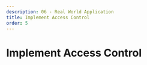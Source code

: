 ```yaml
---
description: 06 - Real World Application
title: Implement Access Control
order: 5
---
```


# Implement Access Control
<!-- 
Liferay has a robust security model that allows for the configuration of fine-grained access control. Liferay's access control system lets you define who can use an application and who is allowed to add and edit a model resource.

For example, all applications dealing with user and site management are only accessible for Liferay Administrators and not for regular users. Wiki Pages can be created and edited by any member of a site, while Blogs posts by default can only be edited by their original author.  

Access control in Liferay is based on four key concepts: Resources, Actions, Permissions, and Roles.

## Resources

A resource in Liferay's permission framework is a generic representation of any application or model entity that can be used as an action target. There are two distinct kinds of resources: portlet and model resources.

## Portlet Resources

A portlet resource represents a portlet application, like the Blogs or Wiki, and is identified in the permission system by a portlet's ID, defined by a `javax.portlet.name` property. By convention, a component's fully qualified classname with the dots replaced by underscores is used as the ID, as seen in the code snippet taken from Liferay's [Blogs Portlet](https://github.com/liferay/liferay-portal/tree/7.2.x/modules/apps/blogs): 

**BlogsPortlet.java**

```java
@Component(
	immediate = true,
	property = {
		...
		"javax.portlet.name=" + BlogsPortletKeys.BLOGS,
		...
	},
	service = Portlet.class
)
public class BlogsPortlet extends BaseBlogsPortlet {
...
}
```

**BlogsPortletKeys.java**
```java
public class BlogsPortletKeys {

	public static final String BLOGS =
		"com_liferay_blogs_web_portlet_BlogsPortlet";

	...
}
```

> A best practice is to define the portlet's ID as a constant in a dedicated keys class in order to avoid ambiguities and misspellings. 

## Model Resources

A Model Resource represents a model entity, usually managed by a portlet application. Examples of model resources include: 

* A wiki page
* A document
* A site

Model resources are usually identified and referenced by an entity's fully qualified class name, for example: 

* __Web Content:__ com.liferay.journal.model.JournalArticle	
* __BlogsEntry:__ com.liferay.blogs.model.BlogsEntry

## Actions

Actions are operations that can be performed on a given resource, either on a portlet or a model resource.

Examples for portlet resource actions:

* __ADD\_TO\_PAGE__: gives users the ability to add a portlet to a page
* __CONFIGURATION__: lets users access a portlet's configuration menu
* __VIEW__: lets users view the portlet

Examples for model resource actions:

* ADD_ENTRY
* UPDATE
* DELETE
* PERMISSIONS
* VIEW

> The above example actions are taken from Liferay's core applications, but you can define custom actions for your own applications.

## Action Types

There are two types of actions:

1.  __Top-level actions:__ general model actions that can't be applied to an existing resource, for example, `ADD_ENTRY`.
1. __Resource actions:__  actions applied to an existing resource, for example, `DELETE`.

> By convention, the *top-level actions* are referenced by the package name of the respective service, for example, `com.liferay.blogs`, and the *resource actions* by the fully qualified name of the targeted model entity, for example, `com.liferay.blogs.model.BlogsEntry`.

## Permissions

A permission is when a *resource* meets an *action* or, more formally: a permission is an *action* that can be performed on a *resource*. The permission to update a Blogs post, for example, is defined by the combination of the BlogsEntry's model resource identifier and the UPDATE action: `  com.liferay.blogs.model.BlogsEntry` + `UPDATE`.

## Permission Scopes

The scope of a permission defines how broadly the permission applies to the resources in the portal. There are four options:

1. __Company__: grants a user permissions for every resource of the type within the portal instance
1. __Group__: gives users permissions for every resource within a specified group
1. __Group Template__: similar to *Group* scope, except that it does not automatically apply to a specific group. A user must be a member of a group (generally either a site or an organization), and they must have been given the role within that group before they are granted its permissions.
1. __Individual__: applies only to a single resource of the type

## Roles

Roles are entities that bind all the previously mentioned concepts to a user or a user group. In other words, __roles are collections of permissions__ that give users access to different parts of the platform and lets them perform certain tasks. 

Roles can be assigned to:

* Users
* Sites
* Organizations
* User groups

Roles are always defined in one of the following scopes: 

* Global
* Site or organization
* Within a site or organization (Team) 

Roles defined for the *Global* scope apply to the entire portal instance. The most prominent global role is the (portal) Administrator role, which gives all its members control over every resource of the portal instance.

Roles defined with the *Site* or *Organization* scope apply only within the respective site or organization. Examples for Site or Organization roles are the *Site Administrator* or *Organization Administrator* role, which give their members administrative privileges for a certain site or organization. 

__Permissions are always granted to roles__, not to users directly.

<br />

## Wrapping it Up

Liferay's access control system can be summarized as follows:

* __Resources__ represent either an application or a model entity.
* __Permissions__ are __actions__ that can be performed on a resource.
* __Roles__ are collections of *permissions* that define a particular function within Liferay.
* Roles are assigned to users either directly or through a site, an organization, or a user group.
* Effective permissions are inherited from all the user's roles, so a Liferay user has all the permissions of all roles they belong to.

<img src="../images/permissioning-overview.png" style="max-height:100%"/>

Permissions for roles can be granted on an individual resource level. You can manage roles in *Control Panel → Roles*.

<img src="../images/permission-management.png" style="max-height:100%"/>

## Permissions in the Database

There are two database tables storing the permissions information:

* ResourceAction
* ResourcePermission

Example of Blogs-related actions in the ResourceAction table:

<img src="../images/resourceaction-table.png" style="max-height:100%"/>

Example of Blogs-related permissions in the ResourcePermissions table:

<img src="../images/resourcepermission-table.png" style="max-height:100%"/>

## Implementing Permissioning

To implement permissioning, you need to define permissions, manage the resource lifecycle, and implement permission checking. Where and how you define permissions depends on the application structure. 

If you are using Service Builder to create your custom entities and want to implement permissioning support for your application, you have to define *model permissions* in the service module and portlet permissions in the portlet module, typically the "web" module. 

Generally, the steps for implementing permissioning are:

1. Define the path to the file that defines the resources and permissions (`default.xml`). This is usually done in the `portlet.properties` file.
1. Define resources and permissions. This is usually done in a file called `default.xml`.
1. Manage the permissions of a resource lifecycle. On the service layer, this is usually done in the CRUD methods of the service implementation class. 
1. Create permission registrar classes.
1. Implement the permission checker class if necessary.
1. Implement permission checking wherever necessary.

Let's walk through an example:

## Step 1 - Define the Path to the Permission Definition File

Create a file called `portlet.properties` in the `src/main/resources` folder of your module project and implement as follows:

```properties
#
# Input a list of comma delimited resource action configurations that will be
# read from the class path.
#
resource.actions.configs=resource-actions/default.xml
```

## Step 2 - Create the Permission Definition File

Now you have to implement the actual file that defines module resources and the available permissions. Following the example, this file would be `src/main/resources/resource-actions/default.xml`.

As an example, below are permission definitions in a Liferay Blogs application. The first one defines the portlet permissions for two portlets in the *blogs-web* module. Notice that there are only *portlet-resource* definitions.

The second one is the permission definition file for model resources and is located in the *blogs-service* module. Take note of three things in particular:
1. *model-resource* tags instead of *portlet-resource* tags
1. Resources that have the *model-name* `com.liferay.blogs` are *top-level actions*, which are applied to generic model actions.
1. Resources have the full class path `com.liferay.blogs.model.BlogsEntry` as the *model-name* and are called *resource actions* and are applied to existing entities.

**blogs-web default.xml**

```xml
<?xml version="1.0"?>
<!DOCTYPE resource-action-mapping PUBLIC "-//Liferay//DTD Resource Action Mapping 7.0.0//EN" "http://www.liferay.com/dtd/liferay-resource-action-mapping_7_0_0.dtd">

<resource-action-mapping>
	<portlet-resource>
		<portlet-name>com_liferay_blogs_web_portlet_BlogsAdminPortlet</portlet-name>
		<permissions>
			<supports>
				<action-key>ACCESS_IN_CONTROL_PANEL</action-key>
				<action-key>CONFIGURATION</action-key>
				<action-key>VIEW</action-key>
			</supports>
			<site-member-defaults>
				<action-key>VIEW</action-key>
			</site-member-defaults>
			<guest-defaults>
				<action-key>VIEW</action-key>
			</guest-defaults>
			<guest-unsupported>
				<action-key>ACCESS_IN_CONTROL_PANEL</action-key>
				<action-key>CONFIGURATION</action-key>
			</guest-unsupported>
		</permissions>
	</portlet-resource>
	<portlet-resource>
		<portlet-name>com_liferay_blogs_web_portlet_BlogsPortlet</portlet-name>
		<permissions>
			<supports>
				<action-key>ADD_PORTLET_DISPLAY_TEMPLATE</action-key>
				<action-key>ADD_TO_PAGE</action-key>
				<action-key>CONFIGURATION</action-key>
				<action-key>VIEW</action-key>
			</supports>
			<site-member-defaults>
				<action-key>VIEW</action-key>
			</site-member-defaults>
			<guest-defaults>
				<action-key>VIEW</action-key>
			</guest-defaults>
			<guest-unsupported>
				<action-key>ADD_PORTLET_DISPLAY_TEMPLATE</action-key>
				<action-key>CONFIGURATION</action-key>
			</guest-unsupported>
		</permissions>
	</portlet-resource>
</resource-action-mapping>
```

**blogs-service default.xml**

```xml
<?xml version="1.0"?>
<!DOCTYPE resource-action-mapping PUBLIC "-//Liferay//DTD Resource Action Mapping 7.0.0//EN" "http://www.liferay.com/dtd/liferay-resource-action-mapping_7_0_0.dtd">

<resource-action-mapping>
	<model-resource>
		<model-name>com.liferay.blogs</model-name>
		<portlet-ref>
			<portlet-name>com_liferay_blogs_web_portlet_BlogsAdminPortlet</portlet-name>
			<portlet-name>com_liferay_blogs_web_portlet_BlogsPortlet</portlet-name>
		</portlet-ref>
		<root>true</root>
		<weight>1</weight>
		<permissions>
			<supports>
				<action-key>ADD_ENTRY</action-key>
				<action-key>PERMISSIONS</action-key>
				<action-key>SUBSCRIBE</action-key>
			</supports>
			<site-member-defaults>
				<action-key>SUBSCRIBE</action-key>
			</site-member-defaults>
			<guest-defaults />
			<guest-unsupported>
				<action-key>ADD_ENTRY</action-key>
				<action-key>PERMISSIONS</action-key>
				<action-key>SUBSCRIBE</action-key>
			</guest-unsupported>
		</permissions>
	</model-resource>
	<model-resource>
		<model-name>com.liferay.blogs.model.BlogsEntry</model-name>
		<portlet-ref>
			<portlet-name>com_liferay_blogs_web_portlet_BlogsAdminPortlet</portlet-name>
			<portlet-name>com_liferay_blogs_web_portlet_BlogsPortlet</portlet-name>
		</portlet-ref>
		<weight>2</weight>
		<permissions>
			<supports>
				<action-key>ADD_DISCUSSION</action-key>
				<action-key>DELETE</action-key>
				<action-key>DELETE_DISCUSSION</action-key>
				<action-key>PERMISSIONS</action-key>
				<action-key>UPDATE</action-key>
				<action-key>UPDATE_DISCUSSION</action-key>
				<action-key>VIEW</action-key>
			</supports>
			<site-member-defaults>
				<action-key>ADD_DISCUSSION</action-key>
				<action-key>VIEW</action-key>
			</site-member-defaults>
			<guest-defaults>
				<action-key>ADD_DISCUSSION</action-key>
				<action-key>VIEW</action-key>
			</guest-defaults>
			<guest-unsupported>
				<action-key>DELETE</action-key>
				<action-key>DELETE_DISCUSSION</action-key>
				<action-key>PERMISSIONS</action-key>
				<action-key>UPDATE</action-key>
				<action-key>UPDATE_DISCUSSION</action-key>
			</guest-unsupported>
		</permissions>
	</model-resource>
</resource-action-mapping>
```

Sources:

* https://github.com/liferay/liferay-portal/blob/7.2.x/modules/apps/blogs/blogs-web/src/main/resources/resource-actions/default.xml
* https://github.com/liferay/liferay-portal/blob/7.2.x/modules/apps/blogs/blogs-service/src/main/resources/resource-actions/default.xml

## Step 3 - Manage the Permission Resources Lifecycle

Permission resources are permission container objects bound to the model entities. We need to take care of adding, updating, and deleting permission resources for our entities. 

In a Service Builder project, adding is usually done in the method adding a new entity and deletion respectively in the entity deletion method. Portal services for managing permission resources are `com.liferay.portal.kernel.service.ResourceService` and `com.liferay.portal.kernel.service.ResourceLocalService`.

Below is an excerpt of resource handling methods in a Blogs application's local service class: [com.liferay.blogs.service.impl.BlogsEntryLocalServiceImpl.java](https://github.com/liferay/liferay-portal/blob/7.1.0-ga1/modules/apps/blogs/blogs-service/src/main/java/com/liferay/blogs/service/impl/BlogsEntryLocalServiceImpl.java): 

**Adding resources**

```java
@Override
public void addEntryResources(
		BlogsEntry entry, boolean addGroupPermissions,
		boolean addGuestPermissions)
	throws PortalException {

	resourceLocalService.addResources(
		entry.getCompanyId(), entry.getGroupId(), entry.getUserId(),
		BlogsEntry.class.getName(), entry.getEntryId(), false,
		addGroupPermissions, addGuestPermissions);
}

@Override
public void addEntryResources(
		BlogsEntry entry, ModelPermissions modelPermissions)
	throws PortalException {

	resourceLocalService.addModelResources(
		entry.getCompanyId(), entry.getGroupId(), entry.getUserId(),
		BlogsEntry.class.getName(), entry.getEntryId(), modelPermissions);
}
```

**Updating resources**

```java
@Override
public void updateEntryResources(
		BlogsEntry entry, ModelPermissions modelPermissions)
	throws PortalException {

	resourceLocalService.updateResources(
		entry.getCompanyId(), entry.getGroupId(),
		BlogsEntry.class.getName(), entry.getEntryId(), modelPermissions);
}

@Override
public void updateEntryResources(
		BlogsEntry entry, String[] groupPermissions,
		String[] guestPermissions)
	throws PortalException {

	resourceLocalService.updateResources(
		entry.getCompanyId(), entry.getGroupId(),
		BlogsEntry.class.getName(), entry.getEntryId(), groupPermissions,
		guestPermissions);
}
```

**Resource Deletion**

```java
@Indexable(type = IndexableType.DELETE)
@Override
@SystemEvent(type = SystemEventConstants.TYPE_DELETE)
public BlogsEntry deleteEntry(BlogsEntry entry) throws PortalException {

	// Order is important. See LPS-81826.

	// Ratings

	ratingsStatsLocalService.deleteStats(
		BlogsEntry.class.getName(), entry.getEntryId());

	// Entry

	blogsEntryPersistence.remove(entry);

	// Resources

	resourceLocalService.deleteResource(
		entry.getCompanyId(), BlogsEntry.class.getName(),
		ResourceConstants.SCOPE_INDIVIDUAL, entry.getEntryId());

	// Image

	imageLocalService.deleteImage(entry.getSmallImageId());

	// Subscriptions

	subscriptionLocalService.deleteSubscriptions(
		entry.getCompanyId(), BlogsEntry.class.getName(),
		entry.getEntryId());

	// Statistics

	blogsStatsUserLocalService.updateStatsUser(
		entry.getGroupId(), entry.getUserId(), entry.getDisplayDate());

	// Asset

	assetEntryLocalService.deleteEntry(
		BlogsEntry.class.getName(), entry.getEntryId());

	// Attachments

	long coverImageFileEntryId = entry.getCoverImageFileEntryId();

	if (coverImageFileEntryId != 0) {
		PortletFileRepositoryUtil.deletePortletFileEntry(
			coverImageFileEntryId);
	}

	long smallImageFileEntryId = entry.getSmallImageFileEntryId();

	if (smallImageFileEntryId != 0) {
		PortletFileRepositoryUtil.deletePortletFileEntry(
			smallImageFileEntryId);
	}

	// Comment

	deleteDiscussion(entry);

	// Expando

	expandoRowLocalService.deleteRows(entry.getEntryId());

	// Friendly URL

	friendlyURLEntryLocalService.deleteFriendlyURLEntry(
		entry.getGroupId(), BlogsEntry.class, entry.getEntryId());

	// Trash

	trashEntryLocalService.deleteEntry(
		BlogsEntry.class.getName(), entry.getEntryId());

	// Workflow

	workflowInstanceLinkLocalService.deleteWorkflowInstanceLinks(
		entry.getCompanyId(), entry.getGroupId(),
		BlogsEntry.class.getName(), entry.getEntryId());

	return entry;
}
```

## Step 4 - Create Permission Registrar Classes

Next, we'll have to create permissions registrar classes. These follow what you did in `default.xml`: you need one for your portlet permissions and one for each of your entities. By convention, registrar classes are placed in the sub-package `internal.security.permission.resource`.

**BlogsEntryModelResourcePermissionDefinition.java**

```java
/**
 * Copyright (c) 2000-present Liferay, Inc. All rights reserved.
 *
 * This library is free software; you can redistribute it and/or modify it under
 * the terms of the GNU Lesser General Public License as published by the Free
 * Software Foundation; either version 2.1 of the License, or (at your option)
 * any later version.
 *
 * This library is distributed in the hope that it will be useful, but WITHOUT
 * ANY WARRANTY; without even the implied warranty of MERCHANTABILITY or FITNESS
 * FOR A PARTICULAR PURPOSE. See the GNU Lesser General Public License for more
 * details.
 */

package com.liferay.blogs.internal.security.permission.resource.definition;

import com.liferay.blogs.constants.BlogsConstants;
import com.liferay.blogs.constants.BlogsPortletKeys;
import com.liferay.blogs.model.BlogsEntry;
import com.liferay.blogs.service.BlogsEntryLocalService;
import com.liferay.exportimport.kernel.staging.permission.StagingPermission;
import com.liferay.portal.kernel.exception.PortalException;
import com.liferay.portal.kernel.security.permission.resource.ModelResourcePermission;
import com.liferay.portal.kernel.security.permission.resource.ModelResourcePermissionLogic;
import com.liferay.portal.kernel.security.permission.resource.PortletResourcePermission;
import com.liferay.portal.kernel.security.permission.resource.StagedModelPermissionLogic;
import com.liferay.portal.kernel.security.permission.resource.WorkflowedModelPermissionLogic;
import com.liferay.portal.kernel.security.permission.resource.definition.ModelResourcePermissionDefinition;
import com.liferay.portal.kernel.service.GroupLocalService;
import com.liferay.portal.kernel.workflow.permission.WorkflowPermission;

import java.util.function.Consumer;

import org.osgi.service.component.annotations.Component;
import org.osgi.service.component.annotations.Reference;

/**
 * @author Preston Crary
 */
@Component(immediate = true, service = ModelResourcePermissionDefinition.class)
public class BlogsEntryModelResourcePermissionDefinition
	implements ModelResourcePermissionDefinition<BlogsEntry> {

	@Override
	public BlogsEntry getModel(long entryId) throws PortalException {
		return _blogsEntryLocalService.getBlogsEntry(entryId);
	}

	@Override
	public Class<BlogsEntry> getModelClass() {
		return BlogsEntry.class;
	}

	@Override
	public PortletResourcePermission getPortletResourcePermission() {
		return _portletResourcePermission;
	}

	@Override
	public long getPrimaryKey(BlogsEntry blogsEntry) {
		return blogsEntry.getEntryId();
	}

	@Override
	public void registerModelResourcePermissionLogics(
		ModelResourcePermission<BlogsEntry> modelResourcePermission,
		Consumer<ModelResourcePermissionLogic<BlogsEntry>>
			modelResourcePermissionLogicConsumer) {

		modelResourcePermissionLogicConsumer.accept(
			new StagedModelPermissionLogic<>(
				_stagingPermission, BlogsPortletKeys.BLOGS,
				BlogsEntry::getEntryId));
		modelResourcePermissionLogicConsumer.accept(
			new WorkflowedModelPermissionLogic<>(
				_workflowPermission, modelResourcePermission,
				_groupLocalService, BlogsEntry::getEntryId));
	}

	@Reference
	private BlogsEntryLocalService _blogsEntryLocalService;

	@Reference
	private GroupLocalService _groupLocalService;

	@Reference(target = "(resource.name=" + BlogsConstants.RESOURCE_NAME + ")")
	private PortletResourcePermission _portletResourcePermission;

	@Reference
	private StagingPermission _stagingPermission;

	@Reference
	private WorkflowPermission _workflowPermission;

}
```

**BlogsPortletResourcePermissionDefinition.java**

```java
/**
 * Copyright (c) 2000-present Liferay, Inc. All rights reserved.
 *
 * This library is free software; you can redistribute it and/or modify it under
 * the terms of the GNU Lesser General Public License as published by the Free
 * Software Foundation; either version 2.1 of the License, or (at your option)
 * any later version.
 *
 * This library is distributed in the hope that it will be useful, but WITHOUT
 * ANY WARRANTY; without even the implied warranty of MERCHANTABILITY or FITNESS
 * FOR A PARTICULAR PURPOSE. See the GNU Lesser General Public License for more
 * details.
 */

package com.liferay.blogs.internal.security.permission.resource.definition;

import com.liferay.blogs.constants.BlogsConstants;
import com.liferay.blogs.constants.BlogsPortletKeys;
import com.liferay.exportimport.kernel.staging.permission.StagingPermission;
import com.liferay.portal.kernel.security.permission.resource.PortletResourcePermissionLogic;
import com.liferay.portal.kernel.security.permission.resource.StagedPortletPermissionLogic;
import com.liferay.portal.kernel.security.permission.resource.definition.PortletResourcePermissionDefinition;

import org.osgi.service.component.annotations.Component;
import org.osgi.service.component.annotations.Reference;

/**
 * @author Preston Crary
 */
@Component(
	immediate = true, service = PortletResourcePermissionDefinition.class
)
public class BlogsPortletResourcePermissionDefinition
	implements PortletResourcePermissionDefinition {

	@Override
	public PortletResourcePermissionLogic[]
		getPortletResourcePermissionLogics() {

		return new PortletResourcePermissionLogic[] {
			new StagedPortletPermissionLogic(
				_stagingPermission, BlogsPortletKeys.BLOGS_ADMIN)
		};
	}

	@Override
	public String getResourceName() {
		return BlogsConstants.RESOURCE_NAME;
	}

	@Reference
	private StagingPermission _stagingPermission;

}
```

Sources:
* BlogsPortletResourcePermissionDefinition: https://github.com/liferay/liferay-portal/blob/7.2.x/modules/apps/blogs/blogs-service/src/main/java/com/liferay/blogs/internal/security/permission/resource/definition/BlogsPortletResourcePermissionDefinition.java
* BlogsEntryModelResourcePermissionDefinition: https://github.com/liferay/liferay-portal/blob/7.2.x/modules/apps/blogs/blogs-service/src/main/java/com/liferay/blogs/internal/security/permission/resource/definition/BlogsEntryModelResourcePermissionDefinition.java

### Step 5 - Implement Permission Checkers

Next, we'll need a permission checker class for portlets and all the entities. In the Liferay Blogs application, both are placed in the web module:

<br /><br />

**BlogsPermission.java**

```java
/**
 * Copyright (c) 2000-present Liferay, Inc. All rights reserved.
 *
 * This library is free software; you can redistribute it and/or modify it under
 * the terms of the GNU Lesser General Public License as published by the Free
 * Software Foundation; either version 2.1 of the License, or (at your option)
 * any later version.
 *
 * This library is distributed in the hope that it will be useful, but WITHOUT
 * ANY WARRANTY; without even the implied warranty of MERCHANTABILITY or FITNESS
 * FOR A PARTICULAR PURPOSE. See the GNU Lesser General Public License for more
 * details.
 */

package com.liferay.blogs.web.internal.security.permission.resource;

import com.liferay.blogs.constants.BlogsConstants;
import com.liferay.portal.kernel.security.permission.PermissionChecker;
import com.liferay.portal.kernel.security.permission.resource.PortletResourcePermission;

import org.osgi.service.component.annotations.Component;
import org.osgi.service.component.annotations.Reference;

/**
 * @author Preston Crary
 */
@Component(immediate = true)
public class BlogsPermission {

	public static boolean contains(
		PermissionChecker permissionChecker, long groupId, String actionId) {

		return _portletResourcePermission.contains(
			permissionChecker, groupId, actionId);
	}

	@Reference(
		target = "(resource.name=" + BlogsConstants.RESOURCE_NAME + ")",
		unbind = "-"
	)
	protected void setPortletResourcePermission(
		PortletResourcePermission portletResourcePermission) {

		_portletResourcePermission = portletResourcePermission;
	}

	private static PortletResourcePermission _portletResourcePermission;

}
```

**BlogsEntryPermission.java**

```java
 * Copyright (c) 2000-present Liferay, Inc. All rights reserved.
 *
 * This library is free software; you can redistribute it and/or modify it under
 * the terms of the GNU Lesser General Public License as published by the Free
 * Software Foundation; either version 2.1 of the License, or (at your option)
 * any later version.
 *
 * This library is distributed in the hope that it will be useful, but WITHOUT
 * ANY WARRANTY; without even the implied warranty of MERCHANTABILITY or FITNESS
 * FOR A PARTICULAR PURPOSE. See the GNU Lesser General Public License for more
 * details.
 */

package com.liferay.blogs.web.internal.security.permission.resource;

import com.liferay.blogs.model.BlogsEntry;
import com.liferay.portal.kernel.exception.PortalException;
import com.liferay.portal.kernel.security.permission.PermissionChecker;
import com.liferay.portal.kernel.security.permission.resource.ModelResourcePermission;

import org.osgi.service.component.annotations.Component;
import org.osgi.service.component.annotations.Reference;

/**
 * @author Preston Crary
 */
@Component(immediate = true, service = BlogsEntryPermission.class)
public class BlogsEntryPermission {

	public static boolean contains(
			PermissionChecker permissionChecker, BlogsEntry entry,
			String actionId)
		throws PortalException {

		return _blogsEntryModelResourcePermission.contains(
			permissionChecker, entry, actionId);
	}

	public static boolean contains(
			PermissionChecker permissionChecker, long entryId, String actionId)
		throws PortalException {

		return _blogsEntryModelResourcePermission.contains(
			permissionChecker, entryId, actionId);
	}

	@Reference(
		target = "(model.class.name=com.liferay.blogs.model.BlogsEntry)",
		unbind = "-"
	)
	protected void setEntryModelPermission(
		ModelResourcePermission<BlogsEntry> modelResourcePermission) {

		_blogsEntryModelResourcePermission = modelResourcePermission;
	}

	private static ModelResourcePermission<BlogsEntry>
		_blogsEntryModelResourcePermission;

}
```

Sources:
* [BlogsEntryPermission](https://github.com/liferay/liferay-portal/blob/7.2.x/modules/apps/blogs/blogs-web/src/main/java/com/liferay/blogs/web/internal/security/permission/resource/BlogsEntryPermission.java)
* [BlogsPermission](https://github.com/liferay/liferay-portal/blob/7.2.x/modules/apps/blogs/blogs-web/src/main/java/com/liferay/blogs/web/internal/security/permission/resource/BlogsPermission.java)

## Step 6 - Implement Permission Checking

The final step is to make use of the permissions. 

In the user interface, you should check permissions to control viewing, adding, and deleting entities. You also have to implement permission checking on the service layer, as services can be accessed outside your application user interface. The permission checking should be done on your remote service implementation class. This is why user-level access to services should, therefore, always be done through remote service classes. Local service classes __should not__ implement permission checking.

The examples below from a Blogs applications [BlogsEntryServiceImpl](https://github.com/liferay/liferay-portal/blob/7.2.x/modules/apps/blogs/blogs-service/src/main/java/com/liferay/blogs/service/impl/BlogsEntryServiceImpl.java) and from a [JSP](https://github.com/liferay/liferay-portal/blob/7.2.x/modules/apps/blogs/blogs-web/src/main/resources/META-INF/resources/blogs/entry_action.jsp) file class demonstrates permission checking:

**BlogsEntryServiceImpl.java**

```java
@Override
public BlogsEntry addEntry(
		String title, String subtitle, String description, String content,
		int displayDateMonth, int displayDateDay, int displayDateYear,
		int displayDateHour, int displayDateMinute, boolean allowPingbacks,
		boolean allowTrackbacks, String[] trackbacks,
		String coverImageCaption, ImageSelector coverImageImageSelector,
		ImageSelector smallImageImageSelector,
		ServiceContext serviceContext)
	throws PortalException {

	_portletResourcePermission.check(
		getPermissionChecker(), serviceContext.getScopeGroupId(),
		ActionKeys.ADD_ENTRY);

	return blogsEntryLocalService.addEntry(
		getUserId(), title, subtitle, description, content,
		displayDateMonth, displayDateDay, displayDateYear, displayDateHour,
		displayDateMinute, allowPingbacks, allowTrackbacks, trackbacks,
		coverImageCaption, coverImageImageSelector, smallImageImageSelector,
		serviceContext);
}
```

**entry_action.jsp**

```html
<c:if test="<%= BlogsEntryPermission.contains(permissionChecker, entry, ActionKeys.PERMISSIONS) %>">
	<liferay-security:permissionsURL
		modelResource="<%= BlogsEntry.class.getName() %>"
		modelResourceDescription="<%= BlogsEntryUtil.getDisplayTitle(resourceBundle, entry) %>"
		resourceGroupId="<%= String.valueOf(entry.getGroupId()) %>"
		resourcePrimKey="<%= String.valueOf(entry.getEntryId()) %>"
		var="permissionsEntryURL"
		windowState="<%= LiferayWindowState.POP_UP.toString() %>"
	/>

	<liferay-ui:icon
		label="<%= true %>"
		message="permissions"
		method="get"
		url="<%= permissionsEntryURL %>"
		useDialog="<%= true %>"
	/>
</c:if>
```

<div class="summary">
<h3>Knowledge Check</h3>
<ul>
 	<li>Permissions are _____________ that can be performed on a given _____________.</li>
	<li>Roles are collections of _____________.</li>
	<li>To implement permissioning in your application:
	<ul>
		<li>Define _____________ to the permission definition file.</li>
		<li>Define _____________ and _____________.</li>
		<li>Manage _____________ lifecycle.</li> 
		<li>Implement permission _____________ classes.</li>
		<li>Implement permission _____________ classes, if necessary.</li>
		<li>Implement permission _____________  where ever necessary.</li>
	</ul>
</ul>
</div> -->
